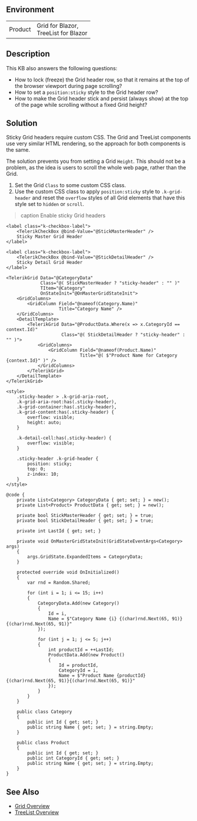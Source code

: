 
## Environment

<table>
<tbody>
<tr>
<td>Product</td>
<td>
Grid for Blazor, <br />
TreeList for Blazor
</td>
</tr>
</tbody>
</table>

## Description

This KB also answers the following questions:

* How to lock (freeze) the Grid header row, so that it remains at the top of the browser viewport during page scrolling?
* How to set a `position:sticky` style to the Grid header row?
* How to make the Grid header stick and persist (always show) at the top of the page while scrolling without a fixed Grid height?

## Solution

Sticky Grid headers require custom CSS. The Grid and TreeList components use very similar HTML rendering, so the approach for both components is the same.

The solution prevents you from setting a Grid `Height`. This should not be a problem, as the idea is users to scroll the whole web page, rather than the Grid.

1. Set the Grid `Class` to some custom CSS class.
1. Use the custom CSS class to apply `position:sticky` style to `.k-grid-header` and reset the `overflow` styles of all Grid elements that have this style set to `hidden` or `scroll`.

>caption Enable sticky Grid headers

````RAZOR
<label class="k-checkbox-label">
    <TelerikCheckBox @bind-Value="@StickMasterHeader" />
    Sticky Master Grid Header
</label>

<label class="k-checkbox-label">
    <TelerikCheckBox @bind-Value="@StickDetailHeader" />
    Sticky Detail Grid Header
</label>

<TelerikGrid Data="@CategoryData"
             Class="@( StickMasterHeader ? "sticky-header" : "" )"
             TItem="@Category"
             OnStateInit="@OnMasterGridStateInit">
    <GridColumns>
        <GridColumn Field="@nameof(Category.Name)"
                    Title="Category Name" />
    </GridColumns>
    <DetailTemplate>
        <TelerikGrid Data="@ProductData.Where(x => x.CategoryId == context.Id)"
                     Class="@( StickDetailHeader ? "sticky-header" : "" )">
            <GridColumns>
                <GridColumn Field="@nameof(Product.Name)"
                            Title="@( $"Product Name for Category {context.Id}" )" />
            </GridColumns>
        </TelerikGrid>
    </DetailTemplate>
</TelerikGrid>

<style>
    .sticky-header > .k-grid-aria-root,
    .k-grid-aria-root:has(.sticky-header),
    .k-grid-container:has(.sticky-header),
    .k-grid-content:has(.sticky-header) {
        overflow: visible;
        height: auto;
    }

    .k-detail-cell:has(.sticky-header) {
        overflow: visible;
    }

    .sticky-header .k-grid-header {
        position: sticky;
        top: 0;
        z-index: 10;
    }
</style>

@code {
    private List<Category> CategoryData { get; set; } = new();
    private List<Product> ProductData { get; set; } = new();

    private bool StickMasterHeader { get; set; } = true;
    private bool StickDetailHeader { get; set; } = true;

    private int LastId { get; set; }

    private void OnMasterGridStateInit(GridStateEventArgs<Category> args)
    {
        args.GridState.ExpandedItems = CategoryData;
    }

    protected override void OnInitialized()
    {
        var rnd = Random.Shared;

        for (int i = 1; i <= 15; i++)
        {
            CategoryData.Add(new Category()
            {
                Id = i,
                Name = $"Category Name {i} {(char)rnd.Next(65, 91)}{(char)rnd.Next(65, 91)}"
            });

            for (int j = 1; j <= 5; j++)
            {
                int productId = ++LastId;
                ProductData.Add(new Product()
                {
                    Id = productId,
                    CategoryId = i,
                    Name = $"Product Name {productId} {(char)rnd.Next(65, 91)}{(char)rnd.Next(65, 91)}"
                });
            }
        }
    }

    public class Category
    {
        public int Id { get; set; }
        public string Name { get; set; } = string.Empty;
    }

    public class Product
    {
        public int Id { get; set; }
        public int CategoryId { get; set; }
        public string Name { get; set; } = string.Empty;
    }
}
````

## See Also

* [Grid Overview](slug:grid-overview)
* [TreeList Overview](slug:treelist-overview)

